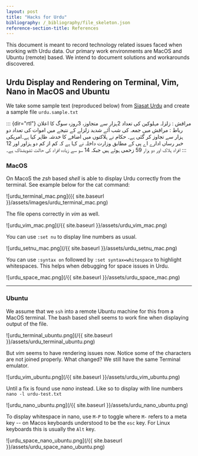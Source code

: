 ```yaml
---
layout: post
title: "Hacks for Urdu"
bibliography: /_bibliography/file_skeleton.json
reference-section-title: References
---
```


This document is meant to record technology related issues faced when working with Urdu data. Our primary work environments are MacOS and Ubuntu (remote) based. We intend to document solutions and workarounds discovered. 

## Urdu Display and Rendering on Terminal, Vim, Nano in MacOS and Ubuntu

We take some sample text (reproduced below) from [Siasat Urdu](https://urdu.siasat.com/news/مراقش-زلزلہ-مہلوکین-کی-تعداد-2ہزار-سے-م-1491628/) and create a sample file `urdu.sample.txt`

::: {dir="rtl"}
مراقش : زلزلہ مہلوکین کی تعداد 2ہزار سے متجاوز، 3روزہ سوگ کا اعلان رباط : مراقش میں جمعہ کی شب آئے شدید زلزلے کے نتیجے میں اموات کی تعداد دو ہزار سے تجاوز کر گئی ہے۔ حکام نے ہلاکتوں میں اضافے کا خدشہ ظاہر کیا ہے۔امریکی خبر رساں ادارے اے پی کے مطابق وزارت داخلہ نے کہا ہے کہ کم از کم دو ہزاور اور 12 افراد ہلاک اور دو ہزار 59 زخمی ہوئے ہیں جبکہ 14 سو سے زیادہ افراد کی حالت تشویشناک ہے۔
:::

### MacOS 
On MacoS the  _zsh_ based _shell_ is able to display Urdu correctly from the terminal. See example below for the cat command: 

![urdu_terminal_mac.png]({{ site.baseurl }}/assets/images/urdu_terminal_mac.png)

The file opens correctly in _vim_ as well. 

![urdu_vim_mac.png](/{{ site.baseurl }}/assets/urdu_vim_mac.png)

You can use `:set nu` to display line numbers as usual. 

![urdu_setnu_mac.png](/{{ site.baseurl }}/assets/urdu_setnu_mac.png)

You can use `:syntax on` followed by `:set syntax=whitespace` to highlight whitespaces. This helps when debugging for space issues in Urdu. 

![urdu_space_mac.png](/{{ site.baseurl }}/assets/urdu_space_mac.png)

---

### Ubuntu

We assume that we `ssh` into a remote Ubuntu machine for this from a MacOS terminal. The bash based shell seems to work fine when displaying output of the file. 

![urdu_terminal_ubuntu.png](/{{ site.baseurl }}/assets/urdu_terminal_ubuntu.png)

But _vim_ seems to have rendering issues now. Notice some of the characters are not joined properly. What changed? We still have the same Terminal emulator. 

![urdu_vim_ubuntu.png](/{{ site.baseurl }}/assets/urdu_vim_ubuntu.png)

Until a fix is found use _nano_ instead. Like so to display with line numbers `nano -l urdu-test.txt` 

![urdu_nano_ubuntu.png](/{{ site.baseurl }}/assets/urdu_nano_ubuntu.png)

To display whitespace in nano, use `M-P` to toggle where `M-` refers to a meta key -- on Macos keyboards understood to be the `esc` key. For Linux keyboards this is usually the `Alt` key. 

![urdu_space_nano_ubuntu.png](/{{ site.baseurl }}/assets/urdu_space_nano_ubuntu.png)

